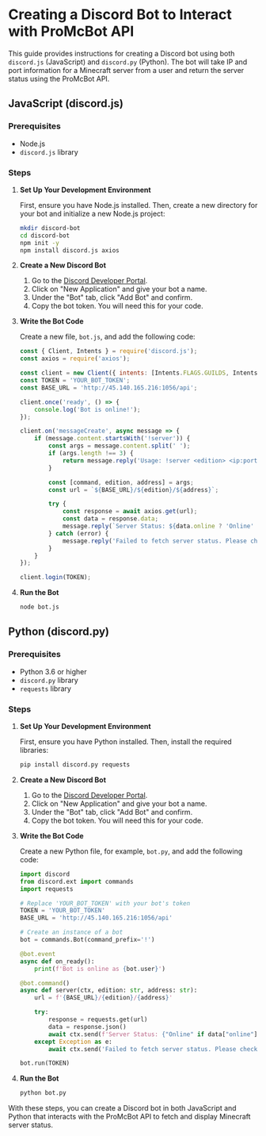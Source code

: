 # Creating a Discord Bot to Interact with ProMcBot API

This guide provides instructions for creating a Discord bot using both `discord.js` (JavaScript) and `discord.py` (Python). The bot will take IP and port information for a Minecraft server from a user and return the server status using the ProMcBot API.

## JavaScript (discord.js)

### Prerequisites

- Node.js
- `discord.js` library

### Steps

1. **Set Up Your Development Environment**

   First, ensure you have Node.js installed. Then, create a new directory for your bot and initialize a new Node.js project:

   ```bash
   mkdir discord-bot
   cd discord-bot
   npm init -y
   npm install discord.js axios
   ```

2. **Create a New Discord Bot**

   1. Go to the [Discord Developer Portal](https://discord.com/developers/applications).
   2. Click on "New Application" and give your bot a name.
   3. Under the "Bot" tab, click "Add Bot" and confirm.
   4. Copy the bot token. You will need this for your code.

3. **Write the Bot Code**

   Create a new file, `bot.js`, and add the following code:

   ```javascript
   const { Client, Intents } = require('discord.js');
   const axios = require('axios');

   const client = new Client({ intents: [Intents.FLAGS.GUILDS, Intents.FLAGS.GUILD_MESSAGES] });
   const TOKEN = 'YOUR_BOT_TOKEN';
   const BASE_URL = 'http://45.140.165.216:1056/api';

   client.once('ready', () => {
       console.log('Bot is online!');
   });

   client.on('messageCreate', async message => {
       if (message.content.startsWith('!server')) {
           const args = message.content.split(' ');
           if (args.length !== 3) {
               return message.reply('Usage: !server <edition> <ip:port>\nEditions: java, bedrock');
           }

           const [command, edition, address] = args;
           const url = `${BASE_URL}/${edition}/${address}`;

           try {
               const response = await axios.get(url);
               const data = response.data;
               message.reply(`Server Status: ${data.online ? 'Online' : 'Offline'}\nMOTD: ${data.motd}\nPlayers: ${data.players.online}/${data.players.max}`);
           } catch (error) {
               message.reply('Failed to fetch server status. Please check the IP and port, and try again.');
           }
       }
   });

   client.login(TOKEN);
   ```

4. **Run the Bot**

   ```bash
   node bot.js
   ```

## Python (discord.py)

### Prerequisites

- Python 3.6 or higher
- `discord.py` library
- `requests` library

### Steps

1. **Set Up Your Development Environment**

   First, ensure you have Python installed. Then, install the required libraries:

   ```bash
   pip install discord.py requests
   ```

2. **Create a New Discord Bot**

   1. Go to the [Discord Developer Portal](https://discord.com/developers/applications).
   2. Click on "New Application" and give your bot a name.
   3. Under the "Bot" tab, click "Add Bot" and confirm.
   4. Copy the bot token. You will need this for your code.

3. **Write the Bot Code**

   Create a new Python file, for example, `bot.py`, and add the following code:

   ```python
   import discord
   from discord.ext import commands
   import requests

   # Replace 'YOUR_BOT_TOKEN' with your bot's token
   TOKEN = 'YOUR_BOT_TOKEN'
   BASE_URL = 'http://45.140.165.216:1056/api'

   # Create an instance of a bot
   bot = commands.Bot(command_prefix='!')

   @bot.event
   async def on_ready():
       print(f'Bot is online as {bot.user}')

   @bot.command()
   async def server(ctx, edition: str, address: str):
       url = f'{BASE_URL}/{edition}/{address}'

       try:
           response = requests.get(url)
           data = response.json()
           await ctx.send(f'Server Status: {"Online" if data["online"] else "Offline"}\nMOTD: {data["motd"]}\nPlayers: {data["players"]["online"]}/{data["players"]["max"]}')
       except Exception as e:
           await ctx.send('Failed to fetch server status. Please check the IP and port, and try again.')

   bot.run(TOKEN)
   ```

4. **Run the Bot**

   ```bash
   python bot.py
   ```

With these steps, you can create a Discord bot in both JavaScript and Python that interacts with the ProMcBot API to fetch and display Minecraft server status.
